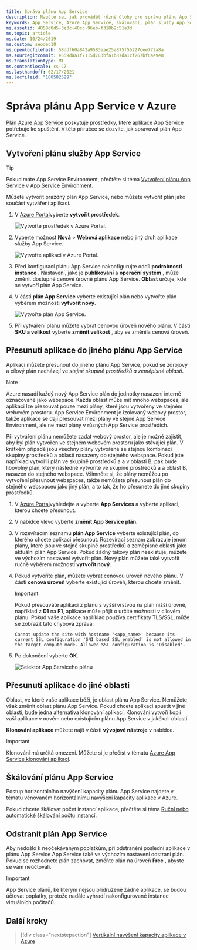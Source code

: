 ```yaml
---
title: Správa plánu App Service
description: Naučte se, jak provádět různé úlohy pro správu plánu App Service, jako je vytváření, přesouvání, škálování a odstraňování.
keywords: App Service, Azure App Service, škálování, plán služby App Service, změna, vytváření, Správa, Správa
ms.assetid: 4859d0d5-3e3c-40cc-96eb-f318b2c51a3d
ms.topic: article
ms.date: 10/24/2019
ms.custom: seodec18
ms.openlocfilehash: 58ddf60a842a9583eae25a875f55227cee772a8a
ms.sourcegitcommit: e559daa1f7115d703bfa1b87da1cf267bf6ae9e8
ms.translationtype: MT
ms.contentlocale: cs-CZ
ms.lasthandoff: 02/17/2021
ms.locfileid: "100582529"
---
```

# <a name="manage-an-app-service-plan-in-azure"></a>Správa plánu App Service v Azure

[Plán Azure App Service](overview-hosting-plans.md) poskytuje prostředky, které aplikace App Service potřebuje ke spuštění. V této příručce se dozvíte, jak spravovat plán App Service.

## <a name="create-an-app-service-plan"></a>Vytvoření plánu služby App Service

> [!TIP]
> Pokud máte App Service Environment, přečtěte si téma [Vytvoření plánu App Service v App Service Environment](environment/app-service-web-how-to-create-a-web-app-in-an-ase.md#createplan).

Můžete vytvořit prázdný plán App Service, nebo můžete vytvořit plán jako součást vytváření aplikací.

1. V [Azure Portal](https://portal.azure.com)vyberte **vytvořit prostředek**.

   ![Vytvořte prostředek v Azure Portal.][createResource] 

1. Vyberte možnost **Nová**  >  **Webová aplikace** nebo jiný druh aplikace služby App Service.

   ![Vytvořte aplikaci v Azure Portal.][createWebApp] 

2. Před konfigurací plánu App Service nakonfigurujte oddíl **podrobností instance** . Nastavení, jako je **publikování** a **operační systém** , může změnit dostupné cenové úrovně plánu App Service. **Oblast** určuje, kde se vytvoří plán App Service. 
   
3. V části **plán App Service** vyberte existující plán nebo vytvořte plán výběrem možnosti **vytvořit nový**.

   ![Vytvořte plán App Service.][createASP] 

4. Při vytváření plánu můžete vybrat cenovou úroveň nového plánu. V části **SKU a velikost** vyberte **změnit velikost** , aby se změnila cenová úroveň. 

<a name="move"></a>

## <a name="move-an-app-to-another-app-service-plan"></a>Přesunutí aplikace do jiného plánu App Service

Aplikaci můžete přesunout do jiného plánu App Service, pokud se zdrojový a cílový plán nacházejí ve _stejné skupině prostředků a zeměpisné oblasti_.

> [!NOTE]
> Azure nasadí každý nový App Service plán do jednotky nasazení interně označované jako webspace. Každá oblast může mít mnoho webspaces, ale aplikaci lze přesouvat pouze mezi plány, které jsou vytvořeny ve stejném webovém prostoru. App Service Environment je izolovaný webový prostor, takže aplikace se dají přesouvat mezi plány ve stejné App Service Environment, ale ne mezi plány v různých App Service prostředích.
>
> Při vytváření plánu nemůžete zadat webový prostor, ale je možné zajistit, aby byl plán vytvořen ve stejném webovém prostoru jako stávající plán. V krátkém případě jsou všechny plány vytvořené se stejnou kombinací skupiny prostředků a oblastí nasazeny do stejného webspace. Pokud jste například vytvořili plán ve skupině prostředků a a v oblasti B, pak bude libovolný plán, který následně vytvoříte ve skupině prostředků a a oblast B, nasazen do stejného webspace. Všimněte si, že plány nemůžou po vytvoření přesunout webspaces, takže nemůžete přesunout plán do stejného webspaceu jako jiný plán, a to tak, že ho přesunete do jiné skupiny prostředků.
> 

1. V [Azure Portal](https://portal.azure.com)vyhledejte a vyberte **App Services** a vyberte aplikaci, kterou chcete přesunout.

2. V nabídce vlevo vyberte **změnit App Service plán**.

3. V rozevíracím seznamu **plán App Service** vyberte existující plán, do kterého chcete aplikaci přesunout. Rozevírací seznam zobrazuje jenom plány, které jsou ve stejné skupině prostředků a zeměpisné oblasti jako aktuální plán App Service. Pokud žádný takový plán neexistuje, můžete ve výchozím nastavení vytvořit plán. Nový plán můžete také vytvořit ručně výběrem možnosti **vytvořit nový**.

4. Pokud vytvoříte plán, můžete vybrat cenovou úroveň nového plánu. V části **cenová úroveň** vyberte existující úroveň, kterou chcete změnit. 
   
   > [!IMPORTANT]
   > Pokud přesouváte aplikaci z plánu s vyšší vrstvou na plán nižší úrovně, například z **D1** na **F1**, aplikace může přijít o určité možnosti v cílovém plánu. Pokud vaše aplikace například používá certifikáty TLS/SSL, může se zobrazit tato chybová zpráva:
   >
   > `Cannot update the site with hostname '<app_name>' because its current SSL configuration 'SNI based SSL enabled' is not allowed in the target compute mode. Allowed SSL configuration is 'Disabled'.`

5. Po dokončení vyberte **OK**.
   
   ![Selektor App Serviceho plánu][change] 

## <a name="move-an-app-to-a-different-region"></a>Přesunutí aplikace do jiné oblasti

Oblast, ve které vaše aplikace běží, je oblast plánu App Service. Nemůžete však změnit oblast plánu App Service. Pokud chcete aplikaci spustit v jiné oblasti, bude jedna alternativa klonování aplikací. Klonování vytvoří kopii vaší aplikace v novém nebo existujícím plánu App Service v jakékoli oblasti.

**Klonování aplikace** můžete najít v části **vývojové nástroje** v nabídce.

> [!IMPORTANT]
> Klonování má určitá omezení. Můžete si je přečíst v tématu [Azure App Service klonování aplikací](app-service-web-app-cloning.md).

## <a name="scale-an-app-service-plan"></a>Škálování plánu App Service

Postup horizontálního navýšení kapacity plánu App Service najdete v tématu věnovaném [horizontálnímu navýšení kapacity aplikace v Azure](manage-scale-up.md).

Pokud chcete škálovat počet instancí aplikace, přečtěte si téma [Ruční nebo automatické škálování počtu instancí](../azure-monitor/autoscale/autoscale-get-started.md).

<a name="delete"></a>

## <a name="delete-an-app-service-plan"></a>Odstranit plán App Service

Aby nedošlo k neočekávaným poplatkům, při odstranění poslední aplikace v plánu App Service App Service také ve výchozím nastavení odstraní plán. Pokud se rozhodnete plán zachovat, změňte plán na úroveň **Free** , abyste se vám neúčtovali.

> [!IMPORTANT]
> App Service plánů, ke kterým nejsou přidružené žádné aplikace, se budou účtovat poplatky, protože nadále vyhradí nakonfigurované instance virtuálních počítačů.

## <a name="next-steps"></a>Další kroky

> [!div class="nextstepaction"]
> [Vertikální navýšení kapacity aplikace v Azure](manage-scale-up.md)

[change]: ./media/azure-web-sites-web-hosting-plans-in-depth-overview/change-appserviceplan.png
[createASP]: ./media/azure-web-sites-web-hosting-plans-in-depth-overview/create-appserviceplan.png
[createWebApp]: ./media/azure-web-sites-web-hosting-plans-in-depth-overview/create-web-app.png
[createResource]: ./media/azure-web-sites-web-hosting-plans-in-depth-overview/create-a-resource.png